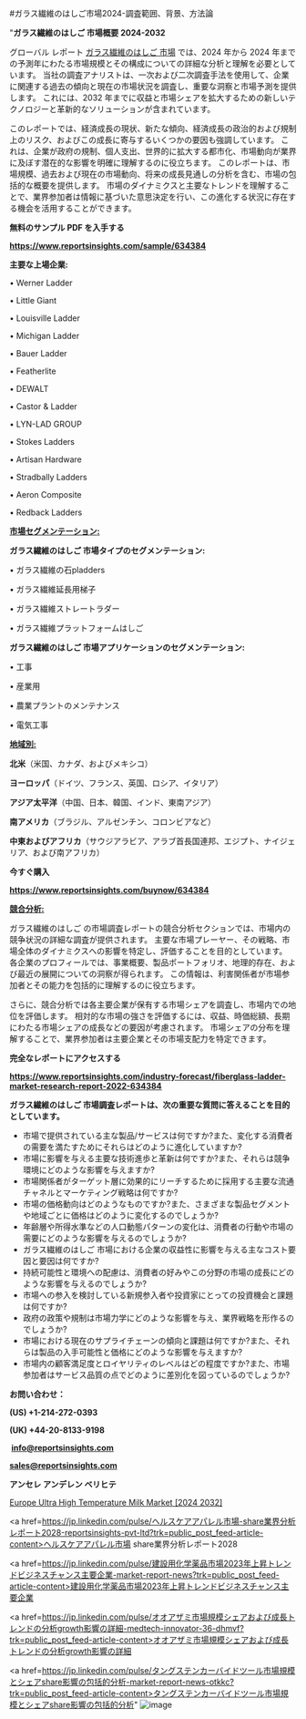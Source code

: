 #ガラス繊維のはしご市場2024-調査範囲、背景、方法論

"<strong>ガラス繊維のはしご 市場概要 2024-2032</strong>

グローバル レポート <a href=https://www.reportsinsights.com/sample/634384>ガラス繊維のはしご 市場</a> では、2024 年から 2024 年までの予測年にわたる市場規模とその構成についての詳細な分析と理解を必要としています。 当社の調査アナリストは、一次および二次調査手法を使用して、企業に関連する過去の傾向と現在の市場状況を調査し、重要な洞察と市場予測を提供します。 これには、2032 年までに収益と市場シェアを拡大​​するための新しいテクノロジーと革新的なソリューションが含まれています。

このレポートでは、経済成長の現状、新たな傾向、経済成長の政治的および規制上のリスク、およびこの成長に寄与するいくつかの要因も強調しています。 これは、企業が政府の規制、個人支出、世界的に拡大する都市化、市場動向が業界に及ぼす潜在的な影響を明確に理解するのに役立ちます。 このレポートは、市場規模、過去および現在の市場動向、将来の成長見通しの分析を含む、市場の包括的な概要を提供します。 市場のダイナミクスと主要なトレンドを理解することで、業界参加者は情報に基づいた意思決定を行い、この進化する状況に存在する機会を活用することができます。

<strong><b>無料のサンプル PDF を入手する</b></strong>

<a href=https://www.reportsinsights.com/sample/634384><strong><u>https://www.reportsinsights.com/sample/634384</u></strong></a>

<strong>主要な上場企業:</strong>

• Werner Ladder

• Little Giant

• Louisville Ladder

• Michigan Ladder

• Bauer Ladder

• Featherlite

• DEWALT

• Castor & Ladder

• LYN-LAD GROUP

• Stokes Ladders

• Artisan Hardware

• Stradbally Ladders

• Aeron Composite

• Redback Ladders

<strong><u>市場セグメンテーション</u></strong><strong><u>:</u></strong>

<strong>ガラス繊維のはしご 市場タイプのセグメンテーション:</strong>

• ガラス繊維の石pladders

• ガラス繊維延長用梯子

• ガラス繊維ストレートラダー

• ガラス繊維プラットフォームはしご

<strong>ガラス繊維のはしご 市場アプリケーションのセグメンテーション:</strong>

• 工事

• 産業用

• 農業プラントのメンテナンス

• 電気工事

<strong><u>地域別</u></strong><strong><u>:</u></strong>

<strong>北米</strong>（米国、カナダ、およびメキシコ）

<strong>ヨーロッパ</strong>（ドイツ、フランス、英国、ロシア、イタリア）

<strong>アジア太平洋</strong>（中国、日本、韓国、インド、東南アジア）

<strong>南アメリカ</strong>（ブラジル、アルゼンチン、コロンビアなど）

<strong>中東およびアフリカ</strong>（サウジアラビア、アラブ首長国連邦、エジプト、ナイジェリア、および南アフリカ）

<strong>今すぐ購入</strong>

<a href=https://www.reportsinsights.com/buynow/634384><strong><u>https://www.reportsinsights.com/buynow/634384</u></strong></a>

<strong><u>競合分析:</u></strong>

ガラス繊維のはしご の市場調査レポートの競合分析セクションでは、市場内の競争状況の詳細な調査が提供されます。 主要な市場プレーヤー、その戦略、市場全体のダイナミクスへの影響を特定し、評価することを目的としています。 各企業のプロフィールでは、事業概要、製品ポートフォリオ、地理的存在、および最近の展開についての洞察が得られます。 この情報は、利害関係者が市場参加者とその能力を包括的に理解するのに役立ちます。

さらに、競合分析では各主要企業が保有する市場シェアを調査し、市場内での地位を評価します。 相対的な市場の強さを評価するには、収益、時価総額、長期にわたる市場シェアの成長などの要因が考慮されます。 市場シェアの分布を理解することで、業界参加者は主要企業とその市場支配力を特定できます。

<strong>完全なレポートにアクセスする</strong>

<a href=https://www.reportsinsights.com/industry-forecast/fiberglass-ladder-market-research-report-2022-634384><strong><u><b>https://www.reportsinsights.com/industry-forecast/fiberglass-ladder-market-research-report-2022-634384</b></u></strong></a>

<strong><b>ガラス繊維のはしご 市場調査レポートは、次の重要な質問に答えることを目的としています。</b></strong>
<ul>
  <li>市場で提供されている主な製品/サービスは何ですか?また、変化する消費者の需要を満たすためにそれらはどのように進化していますか?</li>
  <li>市場に影響を与える主要な技術進歩と革新は何ですか?また、それらは競争環境にどのような影響を与えますか?</li>
  <li>市場関係者がターゲット層に効果的にリーチするために採用する主要な流通チャネルとマーケティング戦略は何ですか?</li>
  <li>市場の価格動向はどのようなものですか?また、さまざまな製品セグメントや地域ごとに価格はどのように変化するのでしょうか?</li>
  <li>年齢層や所得水準などの人口動態パターンの変化は、消費者の行動や市場の需要にどのような影響を与えるのでしょうか?</li>
  <li>ガラス繊維のはしご 市場における企業の収益性に影響を与える主なコスト要因と要因は何ですか?</li>
  <li>持続可能性と環境への配慮は、消費者の好みやこの分野の市場の成長にどのような影響を与えるのでしょうか?</li>
  <li>市場への参入を検討している新規参入者や投資家にとっての投資機会と課題は何ですか?</li>
  <li>政府の政策や規制は市場力学にどのような影響を与え、業界戦略を形作るのでしょうか?</li>
  <li>市場における現在のサプライチェーンの傾向と課題は何ですか?また、それらは製品の入手可能性と価格にどのような影響を与えますか?</li>
  <li>市場内の顧客満足度とロイヤリティのレベルはどの程度ですか?また、市場参加者はサービス品質の点でどのように差別化を図っているのでしょうか?</li>
</ul>
<strong>お問い合わせ：</strong>

<strong>(US) +1-214-272-0393</strong>

<strong>(UK) +44-20-8133-9198</strong>

<strong> </strong><a href=info@reportsinsights.com><strong><u>info@reportsinsights.com</u></strong></a>

<a href=sales@reportsinsights.com><strong><u>sales@reportsinsights.com</u></strong></a>

<strong>アンセレ アンデレン ベリヒテ</strong>

<a href=https://www.linkedin.com/pulse/europe-ultra-high-temperature-milk-market-latest-trends-fax0f/>Europe Ultra High Temperature Milk Market [2024 2032]</a>

<a href=https://jp.linkedin.com/pulse/ヘルスケアアパレル市場-share業界分析レポート2028-reportsinsights-pvt-ltd?trk=public_post_feed-article-content>ヘルスケアアパレル市場 share業界分析レポート2028</a>

<a href=https://jp.linkedin.com/pulse/建設用化学薬品市場2023年上昇トレンドビジネスチャンス主要企業-market-report-news?trk=public_post_feed-article-content>建設用化学薬品市場2023年上昇トレンドビジネスチャンス主要企業</a>

<a href=https://jp.linkedin.com/pulse/オオアザミ市場規模シェアおよび成長トレンドの分析growth影響の詳細-medtech-innovator-36-dhmvf?trk=public_post_feed-article-content>オオアザミ市場規模シェアおよび成長トレンドの分析growth影響の詳細</a>

<a href=https://jp.linkedin.com/pulse/タングステンカーバイドツール市場規模とシェアshare影響の包括的分析-market-report-news-otkkc?trk=public_post_feed-article-content>タングステンカーバイドツール市場規模とシェアshare影響の包括的分析</a>"
![image](https://github.com/aakesh123242/RIMarket/assets/158431203/6bf0967d-6e4a-4fcb-bc68-08ddbae11361)
